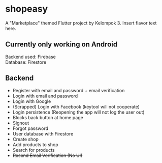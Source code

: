 # shopeasy

A "Marketplace" themed Flutter project by Kelompok 3. Insert flavor text here.

## Currently only working on Android

Backend used: Firebase  
Database: Firestore  

## Backend
- Register with email and password + email verification  
- Login with email and password  
- Login with Google  
- (Scrapped) Login with Facebook (keytool will not cooperate)  
- Login persistence (Reopening the app will not log the user out)  
- Blocks back button at home page  
- Signout  
- Forgot password  
- User database with Firestore
- Create shop
- Add products to shop
- Search for products
- ~~Resend Email Verification (No UI)~~